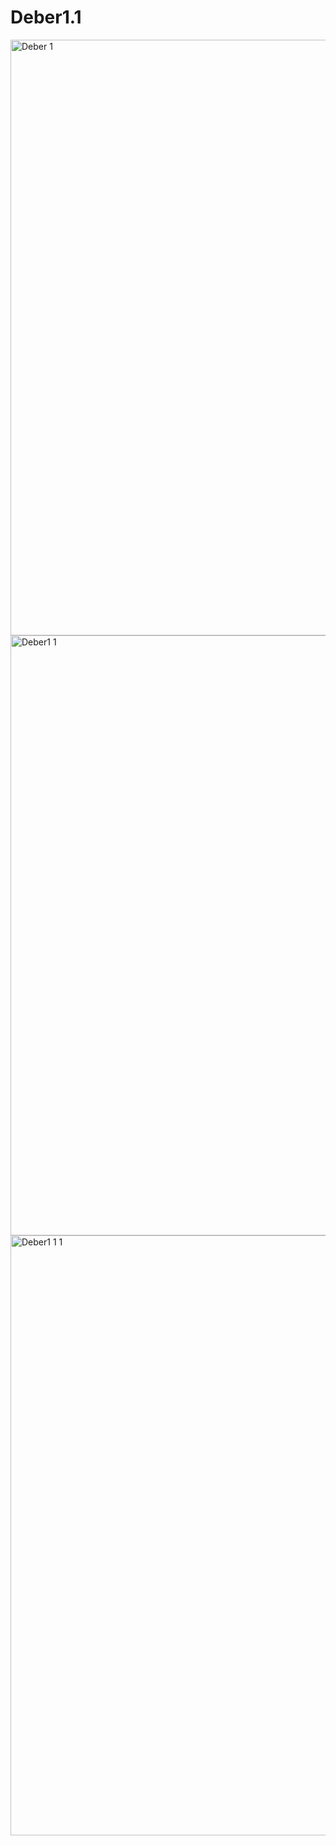 # Deber1.1
<img width="953" alt="Deber 1" src="https://github.com/MarvinCadena/Deber1.1/assets/135383532/5b6e17f3-414b-4d2c-b445-f5e917412860">
<img width="960" alt="Deber1 1" src="https://github.com/MarvinCadena/Deber1.1/assets/135383532/d48fc6f6-3645-49d8-8bc1-e0f1e5c3b4be">
<img width="960" alt="Deber1 1 1" src="https://github.com/MarvinCadena/Deber1.1/assets/135383532/f895ce51-008f-45a1-9013-b105a41ee30b">


